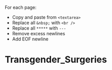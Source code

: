 For each page:

- Copy and paste from `<textarea>`
- Replace all `&nbsp;` with `<br />`
- Replace all `*****` with `---`
- Remove excess newlines
- Add EOF newline

# Transgender_Surgeries
